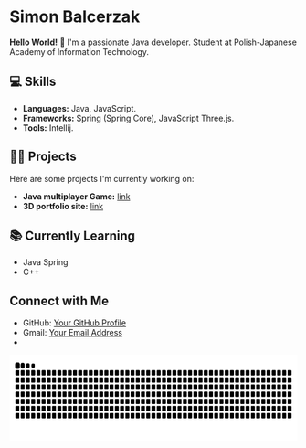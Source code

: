 # Simon Balcerzak

**Hello World!** 👋
I'm a passionate Java developer. 
Student at Polish-Japanese Academy of Information Technology.

## 💻 Skills
- **Languages:** Java, JavaScript.
- **Frameworks:** Spring (Spring Core), JavaScript Three.js. 
- **Tools:** Intellij.

## 👨‍💻 Projects
Here are some projects I'm currently working on:
- **Java multiplayer Game:** [link](#)
- **3D portfolio site:** [link](#)

## 📚 Currently Learning
- Java Spring
- C++

## Connect with Me
- GitHub: [Your GitHub Profile](#)
- Gmail: [Your Email Address](#)
- 
<img src="https://raw.githubusercontent.com/PerfectPurplee/PerfectPurplee/output/snake.svg" alt="Snake animation" height="150" />

###





